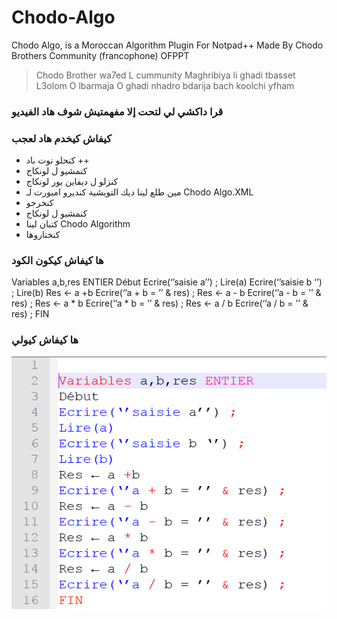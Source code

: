 # Chodo-Algo
Chodo Algo, is a Moroccan Algorithm Plugin For Notpad++ Made By Chodo Brothers Community (francophone) OFPPT

> Chodo Brother wa7ed L cummunity Maghribiya li ghadi tbasset L3olom O lbarmaja O ghadi nhadro bdarija bach koolchi yfham 

### قرا داكشي لي لتحت إلا مفهمتيش شوف هاد الفيديو


### كيفاش كيخدم هاد لعجب
- كنحلو نوت باد ++
- كنمشيو ل لونكاج
- كنزلو ل ديفاين يور لونكاج
- مين طلع لينا ديك التويشية كنديرو امبورت لـ Chodo Algo.XML
- كنخرجو 
- كنمشيو ل لونكاج 
- كتبان لينا Chodo Algorithm 
- كنختاروها


### ها كيفاش كيكون الكود
Variables a,b,res ENTIER 
Début 
Ecrire(‘’saisie a’’) ;
Lire(a)
Ecrire(‘’saisie b ‘’) ;
Lire(b)
Res ← a +b
Ecrire(‘’a + b = ’’ & res) ;
Res ← a - b
Ecrire(‘’a - b = ’’ & res) ;
Res ← a * b
Ecrire(‘’a * b = ’’ & res) ;
Res ← a / b
Ecrire(‘’a / b = ’’ & res) ;
FIN

### ها كيفاش كيولي
![ها كيفاش كيولي](https://raw.githubusercontent.com/Baronsindo/Chodo-Algo/master/Code.PNG)

